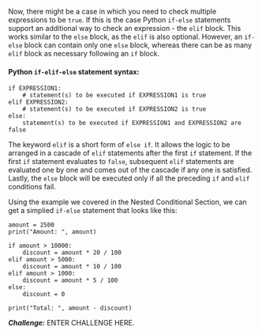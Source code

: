 Now, there might be a case in which you need to check multiple expressions to be `true`. If this is the case Python `if-else` statements support an additional way to check an expression - the `elif` block. This works similar to the `else` block, as the `elif` is also optional. However, an `if-else` block can contain only one `else` block, whereas there can be as many `elif` block as necessary following an `if` block.

#### Python `if-elif-else` statement syntax:
```
if EXPRESSION1:
	# statement(s) to be executed if EXPRESSION1 is true
elif EXPRESSION2:
	# statement(s) to be executed if EXPRESSION2 is true
else:
	statement(s) to be executed if EXPRESSION1 and EXPRESSION2 are false
```
The keyword `elif` is a short form of `else if`. It allows the logic to be arranged in a cascade of `elif` statements after the first `if` statement. If the first `if` statement evaluates to `false`, subsequent `elif` statements are evaluated one by one and comes out of the cascade if any one is satisfied. Lastly, the `else` block will be executed only if all the preceding `if` and `elif` conditions fail.

Using the example we covered in the Nested Conditional Section, we can get a simplied `if-else` statement that looks like this:
```
amount = 2500
print("Amount: ", amount)

if amount > 10000:
	discount = amount * 20 / 100
elif amount > 5000:
	discount = amount * 10 / 100
elif amount > 1000:
	discount = amount * 5 / 100
else:
	discount = 0
  
print("Total: ", amount - discount)
```

***Challenge:*** ENTER CHALLENGE HERE.